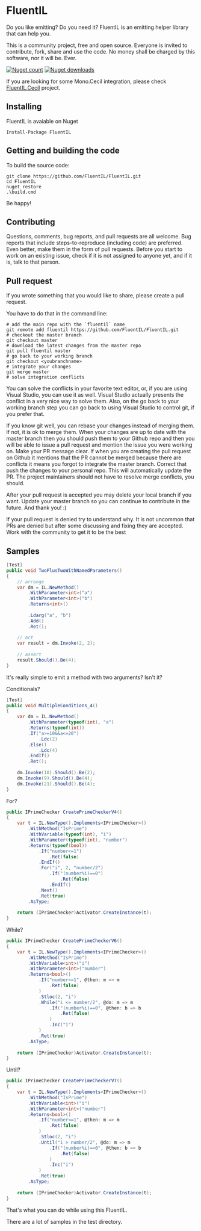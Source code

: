 # FluentIL
Do you like emitting? Do you need it? FluentIL is an emitting helper library that can help you.

This is a community project, free and open source. Everyone is invited to contribute, fork, share and use the code. No money shall be charged by this software, nor it will be. Ever.

[![Nuget count](http://img.shields.io/nuget/v/fluentil.svg)](https://www.nuget.org/packages/fluentil/)
[![Nuget downloads](http://img.shields.io/nuget/dt/fluentil.svg)](https://www.nuget.org/packages/fluentil/)

If you are looking for some Mono.Cecil integration, please check [FluentIL.Cecil](http://github.com/fluentil/fluentil.cecil) project.

## Installing

FluentIL is avaiable on Nuget

````shell
Install-Package FluentIL
````

## Getting and building the code

To build the source code:

````shell
git clone https://github.com/FluentIL/FluentIL.git
cd FluentIL
nuget restore
.\build.cmd
````

Be happy!

## Contributing

Questions, comments, bug reports, and pull requests are all welcome. Bug reports that include steps-to-reproduce (including code) are preferred. Even better, make them in the form of pull requests. Before you start to work on an existing issue, check if it is not assigned to anyone yet, and if it is, talk to that person.

## Pull request

If you wrote something that you would like to share, please create a pull request.

You have to do that in the command line:

````shell
# add the main repo with the `fluentil` name
git remote add fluentil https://github.com/FluentIL/FluentIL.git
# checkout the master branch
git checkout master
# download the latest changes from the master repo
git pull fluentil master
# go back to your working branch
git checkout <youbranchname>
# integrate your changes
git merge master
# solve integration conflicts
````

You can solve the conflicts in your favorite text editor, or, if you are using Visual Studio, you can use it as well. Visual Studio actually presents the conflict in a very nice way to solve them. Also, on the go back to your working branch step you can go back to using Visual Studio to control git, if you prefer that.

If you know git well, you can rebase your changes instead of merging them. If not, it is ok to merge them. When your changes are up to date with the master branch then you should push them to your Github repo and then you will be able to issue a pull request and mention the issue you were working on. Make your PR message clear. If when you are creating the pull request on Github it mentions that the PR cannot be merged because there are conflicts it means you forgot to integrate the master branch. Correct that push the changes to your personal repo. This will automatically update the PR. The project maintainers should not have to resolve merge conflicts, you should.

After your pull request is accepted you may delete your local branch if you want. Update your master branch so you can continue to contribute in the future. And thank you! :)

If your pull request is denied try to understand why. It is not uncommon that PRs are denied but after some discussing and fixing they are accepted. Work with the community to get it to be the best 

## Samples
````csharp
[Test]
public void TwoPlusTwoWithNamedParameters()
{
    // arrange
    var dm = IL.NewMethod()
        .WithParameter<int>("a")
        .WithParameter<int>("b")
        .Returns<int>()
  
        .Ldarg("a", "b")
        .Add()
        .Ret();
  
    // act
    var result = dm.Invoke(2, 2);
  
    // assert
    result.Should().Be(4);
}
````

It's really simple to emit a method with two arguments? Isn't it?

Conditionals?

````csharp
[Test]
public void MultipleConditions_4()
{
    var dm = IL.NewMethod()
        .WithParameter(typeof(int), "a")
        .Returns(typeof(int))
        .If("a>=10&&a<=20")
            .Ldc(2)
        .Else()
            .Ldc(4)
        .EndIf()
        .Ret();
 
    dm.Invoke(10).Should().Be(2);
    dm.Invoke(9).Should().Be(4);
    dm.Invoke(21).Should().Be(4);
}
````

For?

````csharp
public IPrimeChecker CreatePrimeCheckerV4()
{
    var t = IL.NewType().Implements<IPrimeChecker>()
        .WithMethod("IsPrime")
        .WithVariable(typeof(int), "i")
        .WithParameter(typeof(int), "number")
        .Returns(typeof(bool))
            .If("number<=1")
                .Ret(false)
            .EndIf()
            .For("i", 2, "number/2")
                .If("(number%i)==0")
                    .Ret(false)
                .EndIf()
            .Next()
            .Ret(true)
        .AsType;
 
    return (IPrimeChecker)Activator.CreateInstance(t);
}
````

While?

````csharp
public IPrimeChecker CreatePrimeCheckerV6()
{
    var t = IL.NewType().Implements<IPrimeChecker>()
        .WithMethod("IsPrime")
        .WithVariable<int>("i")
        .WithParameter<int>("number")
        .Returns<bool>()
            .If("number<=1", @then: m => m
                .Ret(false)
            )
            .Stloc(2, "i")
            .While("i <= number/2", @do: m => m
                .If("(number%i)==0", @then: b => b
                    .Ret(false)
                )
                .Inc("i")
            )
            .Ret(true)
        .AsType;
 
    return (IPrimeChecker)Activator.CreateInstance(t);
}
````

Until?

````csharp
public IPrimeChecker CreatePrimeCheckerV7()
{
    var t = IL.NewType().Implements<IPrimeChecker>()
        .WithMethod("IsPrime")
        .WithVariable<int>("i")
        .WithParameter<int>("number")
        .Returns<bool>()
            .If("number<=1", @then: m => m
                .Ret(false)
            )
            .Stloc(2, "i")
            .Until("i > number/2", @do: m => m
                .If("(number%i)==0", @then: b => b
                    .Ret(false)
                )
                .Inc("i")
            )
            .Ret(true)
        .AsType;
 
    return (IPrimeChecker)Activator.CreateInstance(t);
}
````

That's what you can do while using this FluentIL.

There are a lot of samples in the test directory.


